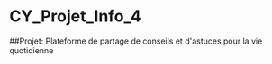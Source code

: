 # CY_Projet_Info_4

##Projet: Plateforme de partage de conseils et d'astuces pour la
vie quotidienne
